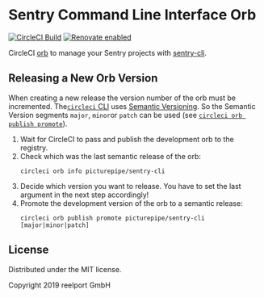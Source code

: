# Sentry Command Line Interface Orb

[![CircleCI Build](https://circleci.com/gh/PicturePipe/sentry-cli-orb.svg?style=shield&circle-token=a980080f2b43f3d71c43a4caffb644b3cac8d86c)](https://circleci.com/gh/PicturePipe/sentry-cli-orb "CircleCI Build")
[![Renovate enabled](https://img.shields.io/badge/renovate-enabled-brightgreen.svg)](https://renovateapp.com/ "Renovate enabled")

CircleCI [orb](https://circleci.com/orbs/) to manage your Sentry projects with [sentry-cli](https://github.com/getsentry/sentry-cli/).

## Releasing a New Orb Version

When creating a new release the version number of the orb must be incremented. The[`circleci` CLI](https://circleci-public.github.io/circleci-cli/)
uses [Semantic Versioning](https://semver.org/). So the Semantic Version segments `major`, `minor`or `patch` can be used (see [`circleci orb publish promote`](https://circleci-public.github.io/circleci-cli/circleci_orb_publish_promote.html)).

1.  Wait for CircleCI to pass and publish the development orb to the registry.
2.  Check which was the last semantic release of the orb:
    ```console
    circleci orb info picturepipe/sentry-cli
    ```
3.  Decide which version you want to release. You have to set the last argument in the next step
    accordingly!
4.  Promote the development version of the orb to a semantic release:
    ```console
    circleci orb publish promote picturepipe/sentry-cli [major|minor|patch]
    ```

## License

Distributed under the MIT license.

Copyright 2019 reelport GmbH
